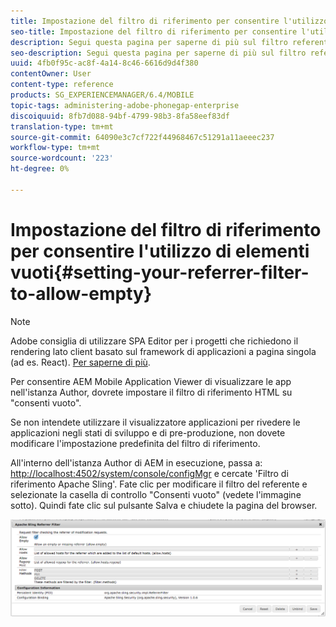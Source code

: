 ```yaml
---
title: Impostazione del filtro di riferimento per consentire l'utilizzo di elementi vuoti
seo-title: Impostazione del filtro di riferimento per consentire l'utilizzo di elementi vuoti
description: Segui questa pagina per saperne di più sul filtro referente. Per consentire  AEM Mobile Application Viewer di visualizzare le app nell'istanza Author, dovrete impostare il filtro di riferimento HTML su "consenti vuoto".
seo-description: Segui questa pagina per saperne di più sul filtro referente. Per consentire  AEM Mobile Application Viewer di visualizzare le app nell'istanza Author, dovrete impostare il filtro di riferimento HTML su "consenti vuoto".
uuid: 4fb0f95c-ac8f-4a14-8c46-6616d9d4f380
contentOwner: User
content-type: reference
products: SG_EXPERIENCEMANAGER/6.4/MOBILE
topic-tags: administering-adobe-phonegap-enterprise
discoiquuid: 8fb7d088-94bf-4799-98b3-8fa58eef83df
translation-type: tm+mt
source-git-commit: 64090e3c7cf722f44968467c51291a11aeeec237
workflow-type: tm+mt
source-wordcount: '223'
ht-degree: 0%

---
```



# Impostazione del filtro di riferimento per consentire l&#39;utilizzo di elementi vuoti{#setting-your-referrer-filter-to-allow-empty}

>[!NOTE]
>
> Adobe consiglia di utilizzare SPA Editor per i progetti che richiedono il rendering lato client basato sul framework di applicazioni a pagina singola (ad es. React). [Per saperne di più](/help/sites-developing/spa-overview.md).

Per consentire  AEM Mobile Application Viewer di visualizzare le app nell&#39;istanza Author, dovrete impostare il filtro di riferimento HTML su &quot;consenti vuoto&quot;.

Se non intendete utilizzare il visualizzatore applicazioni per rivedere le applicazioni negli stati di sviluppo e di pre-produzione, non dovete modificare l&#39;impostazione predefinita del filtro di riferimento.

All&#39;interno dell&#39;istanza Author di AEM in esecuzione, passa a: [http://localhost:4502/system/console/configMgr](http://localhost:4502/system/console/configMgr) e cercate &#39;Filtro di riferimento Apache Sling&#39;. Fate clic per modificare il filtro del referente e selezionate la casella di controllo &quot;Consenti vuoto&quot; (vedete l&#39;immagine sotto). Quindi fate clic sul pulsante Salva e chiudete la pagina del browser.

![Impostazioni filtro referente](assets/chlimage_1-106.png)
